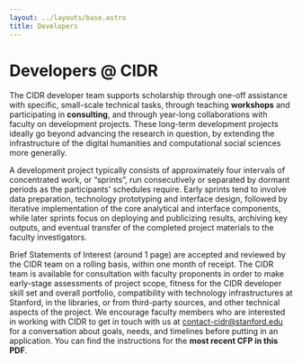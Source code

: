 ```yaml
---
layout: ../layouts/base.astro
title: Developers
---
```


# Developers @ CIDR

The CIDR developer team supports scholarship through one-off assistance with specific, small-scale technical tasks, through teaching **workshops** and participating in **consulting**, and through year-long collaborations with faculty on development projects. These long-term development projects ideally go beyond advancing the research in question, by extending the infrastructure of the digital humanities and computational social sciences more generally.

A development project typically consists of approximately four intervals of concentrated work, or “sprints”, run consecutively or separated by dormant periods as the participants' schedules require. Early sprints tend to involve data preparation, technology prototyping and interface design, followed by iterative implementation of the core analytical and interface components, while later sprints focus on deploying and publicizing results, archiving key outputs, and eventual transfer of the completed project materials to the faculty investigators.

Brief Statements of Interest (around 1 page) are accepted and reviewed by the CIDR team on a rolling basis, within one month of receipt. The CIDR team is available for consultation with faculty proponents in order to make early-stage assessments of project scope, fitness for the CIDR developer skill set and overall portfolio, compatibility with technology infrastructures at Stanford, in the libraries, or from third-party sources, and other technical aspects of the project. We encourage faculty members who are interested in working with CIDR to get in touch with us at contact-cidr@stanford.edu for a conversation about goals, needs, and timelines before putting in an application. You can find the instructions for the **most recent CFP in this PDF**.
